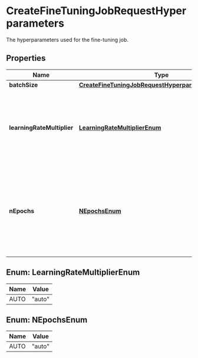 

# CreateFineTuningJobRequestHyperparameters

The hyperparameters used for the fine-tuning job.

## Properties

| Name | Type | Description | Notes |
|------------ | ------------- | ------------- | -------------|
|**batchSize** | [**CreateFineTuningJobRequestHyperparametersBatchSize**](CreateFineTuningJobRequestHyperparametersBatchSize.md) |  |  [optional] |
|**learningRateMultiplier** | [**LearningRateMultiplierEnum**](#LearningRateMultiplierEnum) | Scaling factor for the learning rate. A smaller learning rate may be useful to avoid overfitting.  |  [optional] |
|**nEpochs** | [**NEpochsEnum**](#NEpochsEnum) | The number of epochs to train the model for. An epoch refers to one full cycle  through the training dataset.  |  [optional] |



## Enum: LearningRateMultiplierEnum

| Name | Value |
|---- | -----|
| AUTO | &quot;auto&quot; |



## Enum: NEpochsEnum

| Name | Value |
|---- | -----|
| AUTO | &quot;auto&quot; |



